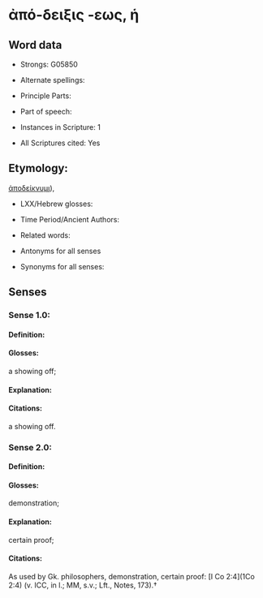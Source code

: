 # ἀπό-δειξις -εως, ἡ

<!-- Status: S2=NeedsEdits -->
<!-- Lexica used for edits:   -->

## Word data

* Strongs: G05850

* Alternate spellings:



* Principle Parts: 


* Part of speech: 


* Instances in Scripture: 1

* All Scriptures cited: Yes

## Etymology: 

[ἀποδείκνυμι]()),

* LXX/Hebrew glosses: 


* Time Period/Ancient Authors: 


* Related words: 

* Antonyms for all senses

* Synonyms for all senses: 


## Senses 


### Sense  1.0: 

#### Definition: 

#### Glosses: 

a showing off; 

#### Explanation: 


#### Citations: 

a showing off.

### Sense  2.0: 

#### Definition: 

#### Glosses: 

demonstration; 

#### Explanation: 

certain proof; 

#### Citations: 

As used by Gk. philosophers, demonstration, certain proof: [I Co 2:4](1Co 2:4) (v. ICC, in l.; MM, s.v.; Lft., Notes, 173).†
